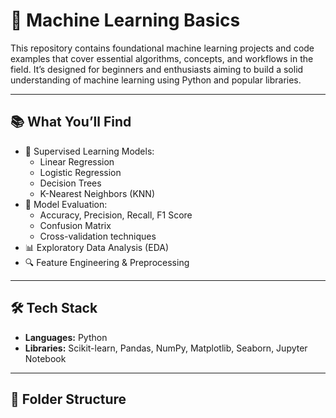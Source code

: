 # 🤖 Machine Learning Basics

This repository contains foundational machine learning projects and code examples that cover essential algorithms, concepts, and workflows in the field. It’s designed for beginners and enthusiasts aiming to build a solid understanding of machine learning using Python and popular libraries.

---

## 📚 What You’ll Find

- 🧠 Supervised Learning Models:
  - Linear Regression
  - Logistic Regression
  - Decision Trees
  - K-Nearest Neighbors (KNN)
- 🎯 Model Evaluation:
  - Accuracy, Precision, Recall, F1 Score
  - Confusion Matrix
  - Cross-validation techniques
- 📊 Exploratory Data Analysis (EDA)
- 🔍 Feature Engineering & Preprocessing

---

## 🛠️ Tech Stack

- **Languages:** Python
- **Libraries:** Scikit-learn, Pandas, NumPy, Matplotlib, Seaborn, Jupyter Notebook

---

## 📂 Folder Structure

